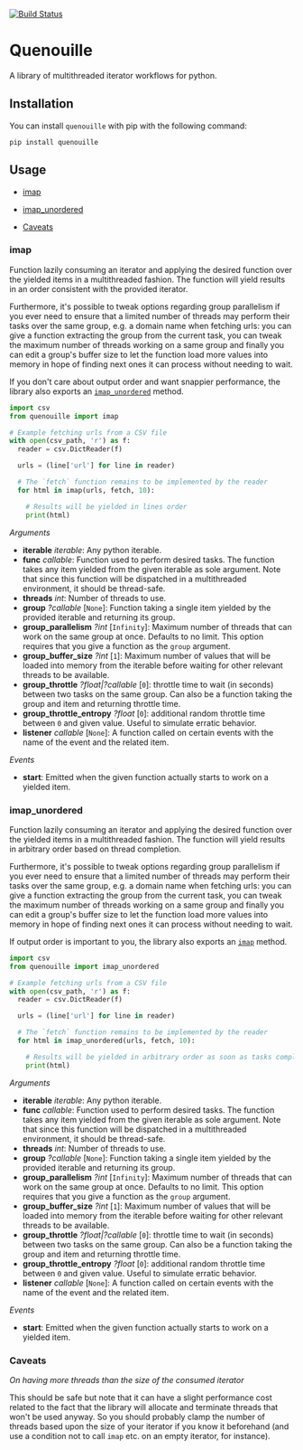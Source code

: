 [![Build Status](https://github.com/medialab/quenouille/workflows/Tests/badge.svg)](https://github.com/medialab/quenouille/actions)

# Quenouille

A library of multithreaded iterator workflows for python.

## Installation

You can install `quenouille` with pip with the following command:

```
pip install quenouille
```

## Usage
* [imap](#imap)
* [imap_unordered](#imapunordered)

* [Caveats](#caveats)

### imap

Function lazily consuming an iterator and applying the desired function over the yielded items in a multithreaded fashion. The function will yield results in an order consistent with the provided iterator.

Furthermore, it's possible to tweak options regarding group parallelism if you ever need to ensure that a limited number of threads may perform their tasks over the same group, e.g. a domain name when fetching urls: you can give a function extracting the group from the current task, you can tweak the maximum number of threads working on a same group and finally you can edit a group's buffer size to let the function load more values into memory in hope of finding next ones it can process without needing to wait.

If you don't care about output order and want snappier performance, the library also exports an [`imap_unordered`](#imap_unordered) method.

```python
import csv
from quenouille import imap

# Example fetching urls from a CSV file
with open(csv_path, 'r') as f:
  reader = csv.DictReader(f)

  urls = (line['url'] for line in reader)

  # The `fetch` function remains to be implemented by the reader
  for html in imap(urls, fetch, 10):

    # Results will be yielded in lines order
    print(html)
```

*Arguments*

* **iterable** *iterable*: Any python iterable.
* **func** *callable*: Function used to perform desired tasks. The function takes any item yielded from the given iterable as sole argument. Note that since this function will be dispatched in a multithreaded environment, it should be thread-safe.
* **threads** *int*: Number of threads to use.
* **group** *?callable* [`None`]: Function taking a single item yielded by the provided iterable and returning its group.
* **group_parallelism** *?int* [`Infinity`]: Maximum number of threads that can work on the same group at once. Defaults to no limit. This option requires that you give a function as the `group` argument.
* **group_buffer_size** *?int* [`1`]: Maximum number of values that will be loaded into memory from the iterable before waiting for other relevant threads to be available.
* **group_throttle** *?float|?callable* [`0`]: throttle time to wait (in seconds) between two tasks on the same group. Can also be a function taking the group and item and returning throttle time.
* **group_throttle_entropy** *?float* [`0`]: additional random throttle time between `0` and given value. Useful to simulate erratic behavior.
* **listener** *callable* [`None`]: A function called on certain events with the name of the event and the related item.

*Events*

* **start**: Emitted when the given function actually starts to work on a yielded item.

### imap_unordered

Function lazily consuming an iterator and applying the desired function over the yielded items in a multithreaded fashion. The function will yield results in arbitrary order based on thread completion.

Furthermore, it's possible to tweak options regarding group parallelism if you ever need to ensure that a limited number of threads may perform their tasks over the same group, e.g. a domain name when fetching urls: you can give a function extracting the group from the current task, you can tweak the maximum number of threads working on a same group and finally you can edit a group's buffer size to let the function load more values into memory in hope of finding next ones it can process without needing to wait.

If output order is important to you, the library also exports an [`imap`](#imap) method.

```python
import csv
from quenouille import imap_unordered

# Example fetching urls from a CSV file
with open(csv_path, 'r') as f:
  reader = csv.DictReader(f)

  urls = (line['url'] for line in reader)

  # The `fetch` function remains to be implemented by the reader
  for html in imap_unordered(urls, fetch, 10):

    # Results will be yielded in arbitrary order as soon as tasks complete
    print(html)
```

*Arguments*

* **iterable** *iterable*: Any python iterable.
* **func** *callable*: Function used to perform desired tasks. The function takes any item yielded from the given iterable as sole argument. Note that since this function will be dispatched in a multithreaded environment, it should be thread-safe.
* **threads** *int*: Number of threads to use.
* **group** *?callable* [`None`]: Function taking a single item yielded by the provided iterable and returning its group.
* **group_parallelism** *?int* [`Infinity`]: Maximum number of threads that can work on the same group at once. Defaults to no limit. This option requires that you give a function as the `group` argument.
* **group_buffer_size** *?int* [`1`]: Maximum number of values that will be loaded into memory from the iterable before waiting for other relevant threads to be available.
* **group_throttle** *?float|?callable* [`0`]: throttle time to wait (in seconds) between two tasks on the same group. Can also be a function taking the group and item and returning throttle time.
* **group_throttle_entropy** *?float* [`0`]: additional random throttle time between `0` and given value. Useful to simulate erratic behavior.
* **listener** *callable* [`None`]: A function called on certain events with the name of the event and the related item.

*Events*

* **start**: Emitted when the given function actually starts to work on a yielded item.

### Caveats

*On having more threads than the size of the consumed iterator*

This should be safe but note that it can have a slight performance cost related to the fact that the library will allocate and terminate threads that won't be used anyway. So you should probably clamp the number of threads based upon the size of your iterator if you know it beforehand (and use a condition not to call `imap` etc. on an empty iterator, for instance).
